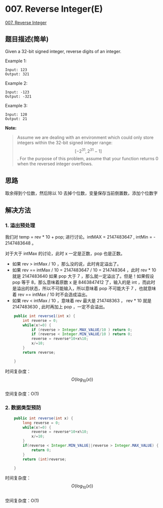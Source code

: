 # 007. Reverse Integer(E)
[007. Reverse Integer](https://leetcode-cn.com/problems/reverse-integer/)

## 题目描述(简单)

Given a 32-bit signed integer, reverse digits of an integer.

Example 1:

```
Input: 123
Output: 321
```

Example 2:

```
Input: -123
Output: -321
```

Example 3:

```
Input: 120
Output: 21
```

**Note:**

> Assume we are dealing with an environment which could only store integers within the 32-bit signed integer range: $$[-2^{31} , 2^{31}-1]$$. For the purpose of this problem, assume that your function returns 0 when the reversed integer overflows.

## 思路

取余得到个位数，然后除以 10 去掉个位数，变量保存当前倒置数，添加个位数字

## 解决方法

### 1. 溢出预处理

我们对 temp = rev * 10 + pop; 进行讨论。intMAX = 2147483647 , intMin = - 2147483648 。

对于大于 intMax 的讨论，此时 x 一定是正数，pop 也是正数。
- 如果 rev > intMax / 10 ，那么没的说，此时肯定溢出了。
- 如果 rev == intMax / 10 = 2147483647 / 10 = 214748364 ，此时 rev * 10 就是 2147483640 如果 pop 大于 7 ，那么就一定溢出了。但是！如果假设 pop 等于 8，那么意味着原数 x 是 8463847412 了，输入的是 int ，而此时是溢出的状态，所以不可能输入，所以意味着 pop 不可能大于 7 ，也就意味着 rev == intMax / 10 时不会造成溢出。
- 如果 rev < intMax / 10 ，意味着 rev 最大是 214748363 ， rev * 10 就是 2147483630 , 此时再加上 pop ，一定不会溢出。

```java
    public int reverse1(int x) {
        int reverse = 0;
        while(x!=0) {
            if (reverse > Integer.MAX_VALUE/10 ) return 0;
            if (reverse < Integer.MIN_VALUE/10 ) return 0;
            reverse = reverse*10+x%10;
            x/=10;
        }
        return reverse;

    }
```

时间复杂度：$$O(log_{10}(x))$$  
空间复杂度：O(1)

### 2. 数据类型预防

```java
    public int reverse(int x) {
        long reverse = 0;
        while(x!=0) {
            reverse = reverse*10+x%10;
            x/=10;
        }
        if(reverse < Integer.MIN_VALUE||reverse > Integer.MAX_VALUE) {
            return 0;
        }
        return (int)reverse;

    }
```
时间复杂度：$$O(log_{10}(x))$$  
空间复杂度：O(1)


